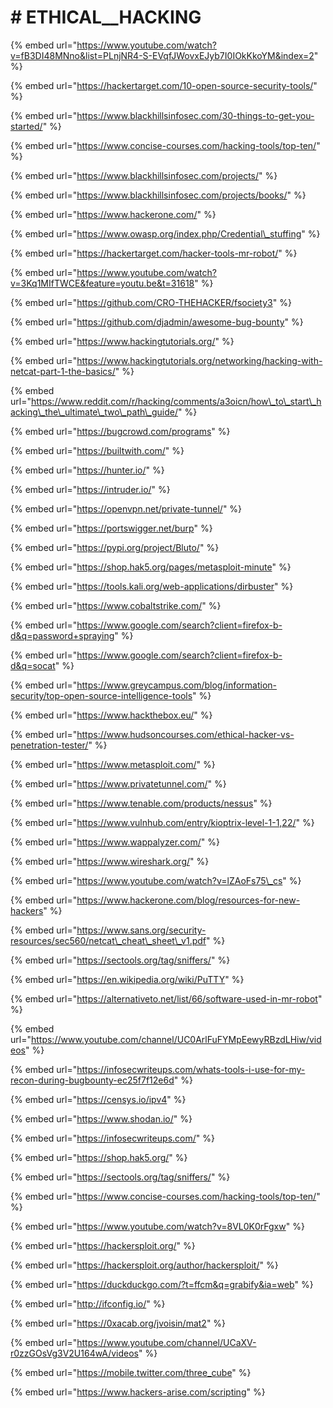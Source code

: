 # \# ETHICAL\_\_HACKING

{% embed url="https://www.youtube.com/watch?v=fB3DI48MNno&list=PLnjNR4-S-EVqfJWovxEJyb7I0IOkKkoYM&index=2" %}

{% embed url="https://hackertarget.com/10-open-source-security-tools/" %}

{% embed url="https://www.blackhillsinfosec.com/30-things-to-get-you-started/" %}

{% embed url="https://www.concise-courses.com/hacking-tools/top-ten/" %}

{% embed url="https://www.blackhillsinfosec.com/projects/" %}

{% embed url="https://www.blackhillsinfosec.com/projects/books/" %}

{% embed url="https://www.hackerone.com/" %}

{% embed url="https://www.owasp.org/index.php/Credential\_stuffing" %}

{% embed url="https://hackertarget.com/hacker-tools-mr-robot/" %}

{% embed url="https://www.youtube.com/watch?v=3Kq1MIfTWCE&feature=youtu.be&t=31618" %}

{% embed url="https://github.com/CRO-THEHACKER/fsociety3" %}

{% embed url="https://github.com/djadmin/awesome-bug-bounty" %}

{% embed url="https://www.hackingtutorials.org/" %}

{% embed url="https://www.hackingtutorials.org/networking/hacking-with-netcat-part-1-the-basics/" %}

{% embed url="https://www.reddit.com/r/hacking/comments/a3oicn/how\_to\_start\_hacking\_the\_ultimate\_two\_path\_guide/" %}

{% embed url="https://bugcrowd.com/programs" %}

{% embed url="https://builtwith.com/" %}

{% embed url="https://hunter.io/" %}

{% embed url="https://intruder.io/" %}

{% embed url="https://openvpn.net/private-tunnel/" %}

{% embed url="https://portswigger.net/burp" %}

{% embed url="https://pypi.org/project/Bluto/" %}

{% embed url="https://shop.hak5.org/pages/metasploit-minute" %}

{% embed url="https://tools.kali.org/web-applications/dirbuster" %}

{% embed url="https://www.cobaltstrike.com/" %}

{% embed url="https://www.google.com/search?client=firefox-b-d&q=password+spraying" %}

{% embed url="https://www.google.com/search?client=firefox-b-d&q=socat" %}

{% embed url="https://www.greycampus.com/blog/information-security/top-open-source-intelligence-tools" %}

{% embed url="https://www.hackthebox.eu/" %}

{% embed url="https://www.hudsoncourses.com/ethical-hacker-vs-penetration-tester/" %}

{% embed url="https://www.metasploit.com/" %}

{% embed url="https://www.privatetunnel.com/" %}

{% embed url="https://www.tenable.com/products/nessus" %}

{% embed url="https://www.vulnhub.com/entry/kioptrix-level-1-1,22/" %}

{% embed url="https://www.wappalyzer.com/" %}

{% embed url="https://www.wireshark.org/" %}

{% embed url="https://www.youtube.com/watch?v=lZAoFs75\_cs" %}

{% embed url="https://www.hackerone.com/blog/resources-for-new-hackers" %}

{% embed url="https://www.sans.org/security-resources/sec560/netcat\_cheat\_sheet\_v1.pdf" %}

{% embed url="https://sectools.org/tag/sniffers/" %}

{% embed url="https://en.wikipedia.org/wiki/PuTTY" %}

{% embed url="https://alternativeto.net/list/66/software-used-in-mr-robot" %}

{% embed url="https://www.youtube.com/channel/UC0ArlFuFYMpEewyRBzdLHiw/videos" %}

{% embed url="https://infosecwriteups.com/whats-tools-i-use-for-my-recon-during-bugbounty-ec25f7f12e6d" %}

{% embed url="https://censys.io/ipv4" %}

{% embed url="https://www.shodan.io/" %}

{% embed url="https://infosecwriteups.com/" %}

{% embed url="https://shop.hak5.org/" %}

{% embed url="https://sectools.org/tag/sniffers/" %}

{% embed url="https://www.concise-courses.com/hacking-tools/top-ten/" %}

{% embed url="https://www.youtube.com/watch?v=8VL0K0rFgxw" %}

{% embed url="https://hackersploit.org/" %}

{% embed url="https://hackersploit.org/author/hackersploit/" %}

{% embed url="https://duckduckgo.com/?t=ffcm&q=grabify&ia=web" %}

{% embed url="http://ifconfig.io/" %}

{% embed url="https://0xacab.org/jvoisin/mat2" %}

{% embed url="https://www.youtube.com/channel/UCaXV-r0zzGOsVg3V2U164wA/videos" %}

{% embed url="https://mobile.twitter.com/three_cube" %}

{% embed url="https://www.hackers-arise.com/scripting" %}


